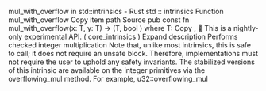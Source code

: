mul_with_overflow in std::intrinsics - Rust
std
::
intrinsics
Function
mul_with_overflow
Copy item path
Source
pub const fn mul_with_overflow<T>(x: T, y: T) -> (T,
bool
)
where
    T:
Copy
,
🔬
This is a nightly-only experimental API. (
core_intrinsics
)
Expand description
Performs checked integer multiplication
Note that, unlike most intrinsics, this is safe to call;
it does not require an
unsafe
block.
Therefore, implementations must not require the user to uphold
any safety invariants.
The stabilized versions of this intrinsic are available on the integer
primitives via the
overflowing_mul
method. For example,
u32::overflowing_mul